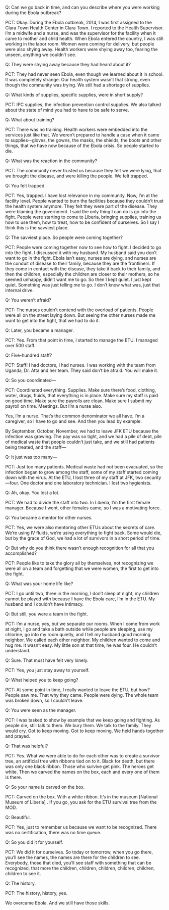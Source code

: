 Q: Can we go back in time, and can you describe where you were working during the Ebola outbreak?

PCT: Okay. During the Ebola outbreak, 2014, I was first assigned to the Clara Town Health Center in Clara Town. I reported to the Health Supervisor. I’m a midwife and a nurse, and was the supervisor for the facility when it came to mother and child health.
When Ebola entered the country, I was still working in the labor room. Women were coming for delivery, but people were also shying away. Health workers were shying away too, fearing the unseen, anything we couldn’t see.

Q: They were shying away because they had heard about it?

PCT: They had never seen Ebola, even though we learned about it in school. It was completely strange. Our health system wasn’t that strong, even though the community was trying. We still had a shortage of supplies.

Q: What kinds of supplies, specific supplies, were in short supply?

PCT:  IPC supplies, the infection prevention control supplies. We also talked about the state of mind you had to have to be safe to serve.

Q: What about training?

PCT: There was no training. Health workers were embedded into the services just like that. We weren’t prepared to handle a case when it came to supplies--gloves, the gowns, the masks, the shields, the boots and other things, that we have now because of the Ebola crisis.  So people started to die.

Q: What was the reaction in the community?

PCT: The community never trusted us because they felt we were lying, that we brought the disease, and were killing the people. We felt trapped.

Q: You felt trapped.

PCT: Yes, trapped. I have lost relevance in my community. Now, I’m at the facility level. People wanted to burn the facilities because they couldn’t trust the health system anymore. They felt they were part of the disease. They were blaming the government. I said the only thing I can do is go into the fight. People were starting to come to Liberia, bringing supplies, training us how to use them, how to treat, how to be confident of ourselves. So I say I think this is the savviest place.

Q: The savviest place. So people were coming together?

PCT:  People were coming together now to see how to fight. I decided to go into the fight. I discussed it with my husband. My husband said you don’t want to go in the fight. Ebola isn’t easy, nurses are dying, and nurses are the conduit of disease to their family, because they are the frontliners. If they come in contact with the disease, they take it back to their family, and then the children, especially the children are closer to their mothers, so he seemed unhappy, didn’t want me to go. So then I kept quiet. I just kept quiet. Something was just telling me to go. I don’t know what was, just that internal drive.

Q: You weren’t afraid?

PCT: The nurses couldn’t contend with the overload of patients. People were all on the street laying down. But seeing the other nurses made me want to get into the fight, that we had to do it.

Q: Later, you became a manager.

PCT: Yes. From that point in time, I started to manage the ETU. I managed over 500 staff.

Q: Five-hundred staff?

PCT: Staff! I had doctors, I had nurses. I was working with the team from Uganda, Dr. Atta and her team. They said don’t be afraid. You will make it.

Q: So you coordinated—

PCT: Coordinated everything. Supplies. Make sure there’s food, clothing, water, drugs, fluids, that everything is in place. Make sure my staff is paid on good time. Make sure the payrolls are clean. Make sure I submit my payroll on time. Meetings. But I’m a nurse also.

Yes, I’m a nurse. That’s the common denominator we all have. I’m a caregiver, so I
have to go and see. And then you lead by example.

By September, October, November, we had to leave JFK ETU because the infection was growing. The pay was so tight, and we had a pile of debt, pile of medical waste that people couldn’t just take, and we still had patients being treated, and the staff—

Q: It just was too many—

PCT: Just too many patients. Medical waste had not been evacuated, so the infection began to grow among the staff, some of my staff started coming down with the virus. At the ETU, I lost three of my staff at JFK, two security—four. One doctor and one laboratory technician. I lost two hygienists.

Q: Ah, okay. You lost a lot.

PCT: We had to divide the staff into two. In Liberia, I’m the first female manager. Because I went, other females came, so I was a motivating force.

Q: You became a mentor for other nurses.

PCT: Yes, we were also mentoring other ETUs about the secrets of care. We’re using IV fluids, we’re using everything to fight back. Some would die, but by the grace of God, we had a lot of survivors in a short period of time.

Q: But why do you think there wasn’t enough recognition for all that you accomplished?

PCT: People like to take the glory all by themselves, not recognizing we were all on a team and forgetting that we were women, the first to get into the fight.

Q: What was your home life like?

PCT: I go until two, three in the morning, I don’t sleep at night, my children cannot be played with because I have the Ebola care, I’m in the ETU. My husband and I couldn’t have intimacy.

Q: But still, you were a team in the fight.

PCT: I’m a nurse, yes, but we separate our rooms. When I come from work at night, I go and take a bath outside while people are sleeping, use my chlorine, go into my room quietly, and I tell my husband good morning neighbor. We called each other neighbor. My children wanted to come and hug me. It wasn’t easy. My little son at that time, he was four. He couldn’t understand.

Q: Sure. That must have felt very lonely.

PCT: Yes, you just stay away to yourself.

Q: What helped you to keep going?

PCT: At some point in time, I really wanted to leave the ETU, but how? People saw me. That why they came. People were dying. The whole team was broken down, so I couldn’t leave.

Q: You were seen as the manager.

PCT: I was tasked to show by example that we keep going and fighting. As people die, still talk to them. We bury them. We talk to the family. They would cry. Got to keep moving. Got to keep moving. We held hands together and prayed.

Q: That was helpful?

PCT: Yes. What we were able to do for each other was to create a survivor tree, an artificial tree with ribbons tied on to it.  Black for death, but there was only one black ribbon. Those who survive get pink. The heroes get white. Then we carved the names on the box, each and every one of them is there.

Q: So your name is carved on the box.

PCT: Carved on the box.  With a white ribbon. It’s in the museum [National Museum of Liberia] . If you go, you ask for the ETU survival tree from the MOD.

Q: Beautiful.

PCT: Yes, just to remember us because we want to be recognized. There was no certification, there was no time queue.

Q: So you did it for yourself.

PCT: We did it for ourselves. So today or tomorrow, when you go there, you’ll see the names, the names are there for the children to see. Everybody, those that died, you’ll see staff with something that can be recognized, that more the children, children, children, children, children, children to see it.

Q: The history.

PCT: The history, history, yes.

We overcame Ebola. And we still have those skills.
